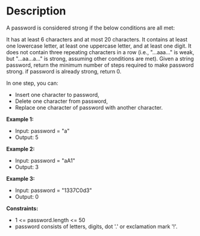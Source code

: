 # Description

A password is considered strong if the below conditions are all met:

It has at least 6 characters and at most 20 characters.
It contains at least one lowercase letter, at least one uppercase letter, and at least one digit.
It does not contain three repeating characters in a row (i.e., "...aaa..." is weak, but "...aa...a..." is strong, assuming other conditions are met).
Given a string password, return the minimum number of steps required to make password strong. if password is already strong, return 0.

In one step, you can:
- Insert one character to password,
- Delete one character from password,
- Replace one character of password with another character.


**Example 1:**
- Input: password = "a"
- Output: 5

**Example 2:**
- Input: password = "aA1"
- Output: 3

**Example 3:**
- Input: password = "1337C0d3"
- Output: 0

**Constraints:**
- 1 <= password.length <= 50
- password consists of letters, digits, dot '.' or exclamation mark '!'.